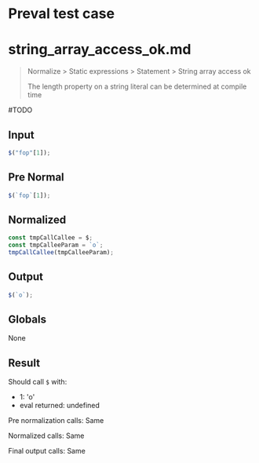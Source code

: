 # Preval test case

# string_array_access_ok.md

> Normalize > Static expressions > Statement > String array access ok
>
> The length property on a string literal can be determined at compile time

#TODO

## Input

`````js filename=intro
$("fop"[1]);
`````

## Pre Normal

`````js filename=intro
$(`fop`[1]);
`````

## Normalized

`````js filename=intro
const tmpCallCallee = $;
const tmpCalleeParam = `o`;
tmpCallCallee(tmpCalleeParam);
`````

## Output

`````js filename=intro
$(`o`);
`````

## Globals

None

## Result

Should call `$` with:
 - 1: 'o'
 - eval returned: undefined

Pre normalization calls: Same

Normalized calls: Same

Final output calls: Same

